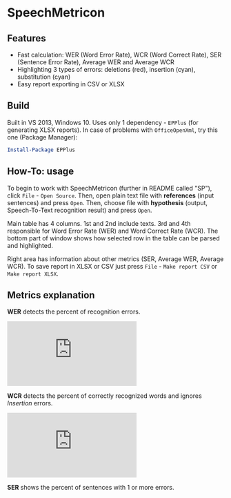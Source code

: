 # SpeechMetricon

## Features

  - Fast calculation: WER (Word Error Rate), WCR (Word Correct Rate), SER (Sentence Error Rate), Average WER and Average WCR
  - Highlighting 3 types of errors: deletions (red), insertion (cyan), substitution (cyan)
  - Easy report exporting in CSV or XLSX

## Build

Built in VS 2013, Windows 10. Uses only 1 dependency - `EPPlus` (for generating XLSX reports). 
In case of problems with `OfficeOpenXml`, try this one (Package Manager):

```powershell
Install-Package EPPlus
```

## How-To: usage

To begin to work with SpeechMetricon (further in README called "SP"), click `File` - `Open Source`. Then, open plain text file with **references** (input sentences) and press `Open`. Then, choose file with **hypothesis** (output, Speech-To-Text recognition result) and press `Open`.

Main table has 4 columns. 1st and 2nd include texts. 3rd and 4th responsible for Word Error Rate (WER) and Word Correct Rate (WCR).
The bottom part of window shows how selected row in the table can be parsed and highlighted.

Right area has information about other metrics (SER, Average WER, Average WCR).
To save report in XLSX or CSV just press `File` - `Make report CSV` or `Make report XLSX`.

## Metrics explanation

**WER** detects the percent of recognition errors.

![WER equation](http://latex.codecogs.com/svg.latex?WER%3D%5Cfrac%7BSubstitutions%2BDeletions%2BInsertions%7D%7BN%7D%2C)

**WCR** detects the percent of correctly recognized words and ignores *Insertion* errors.

![WCR equation](http://latex.codecogs.com/svg.latex?WCR%3D%5Cfrac%7BN+-+Substitutions%2BDeletions%7D%7BN%7D%2C)

**SER** shows the percent of sentences with 1 or more errors.
